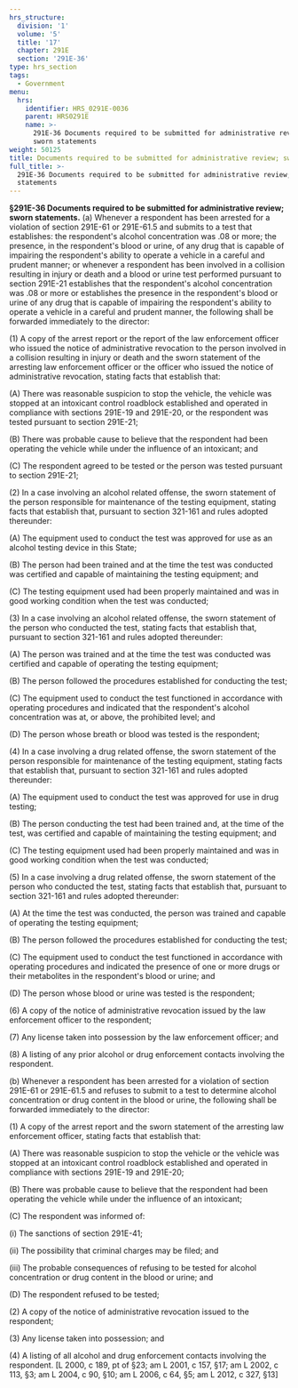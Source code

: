 ```yaml
---
hrs_structure:
  division: '1'
  volume: '5'
  title: '17'
  chapter: 291E
  section: '291E-36'
type: hrs_section
tags:
  - Government
menu:
  hrs:
    identifier: HRS_0291E-0036
    parent: HRS0291E
    name: >-
      291E-36 Documents required to be submitted for administrative review;
      sworn statements
weight: 50125
title: Documents required to be submitted for administrative review; sworn statements
full_title: >-
  291E-36 Documents required to be submitted for administrative review; sworn
  statements
---
```

**§291E-36 Documents required to be submitted for administrative review; sworn statements.** (a) Whenever a respondent has been arrested for a violation of section 291E-61 or 291E-61.5 and submits to a test that establishes: the respondent's alcohol concentration was .08 or more; the presence, in the respondent's blood or urine, of any drug that is capable of impairing the respondent's ability to operate a vehicle in a careful and prudent manner; or whenever a respondent has been involved in a collision resulting in injury or death and a blood or urine test performed pursuant to section 291E-21 establishes that the respondent's alcohol concentration was .08 or more or establishes the presence in the respondent's blood or urine of any drug that is capable of impairing the respondent's ability to operate a vehicle in a careful and prudent manner, the following shall be forwarded immediately to the director:

(1) A copy of the arrest report or the report of the law enforcement officer who issued the notice of administrative revocation to the person involved in a collision resulting in injury or death and the sworn statement of the arresting law enforcement officer or the officer who issued the notice of administrative revocation, stating facts that establish that:

(A) There was reasonable suspicion to stop the vehicle, the vehicle was stopped at an intoxicant control roadblock established and operated in compliance with sections 291E-19 and 291E-20, or the respondent was tested pursuant to section 291E-21;

(B) There was probable cause to believe that the respondent had been operating the vehicle while under the influence of an intoxicant; and

(C) The respondent agreed to be tested or the person was tested pursuant to section 291E-21;

(2) In a case involving an alcohol related offense, the sworn statement of the person responsible for maintenance of the testing equipment, stating facts that establish that, pursuant to section 321-161 and rules adopted thereunder:

(A) The equipment used to conduct the test was approved for use as an alcohol testing device in this State;

(B) The person had been trained and at the time the test was conducted was certified and capable of maintaining the testing equipment; and

(C) The testing equipment used had been properly maintained and was in good working condition when the test was conducted;

(3) In a case involving an alcohol related offense, the sworn statement of the person who conducted the test, stating facts that establish that, pursuant to section 321-161 and rules adopted thereunder:

(A) The person was trained and at the time the test was conducted was certified and capable of operating the testing equipment;

(B) The person followed the procedures established for conducting the test;

(C) The equipment used to conduct the test functioned in accordance with operating procedures and indicated that the respondent's alcohol concentration was at, or above, the prohibited level; and

(D) The person whose breath or blood was tested is the respondent;

(4) In a case involving a drug related offense, the sworn statement of the person responsible for maintenance of the testing equipment, stating facts that establish that, pursuant to section 321-161 and rules adopted thereunder:

(A) The equipment used to conduct the test was approved for use in drug testing;

(B) The person conducting the test had been trained and, at the time of the test, was certified and capable of maintaining the testing equipment; and

(C) The testing equipment used had been properly maintained and was in good working condition when the test was conducted;

(5) In a case involving a drug related offense, the sworn statement of the person who conducted the test, stating facts that establish that, pursuant to section 321-161 and rules adopted thereunder:

(A) At the time the test was conducted, the person was trained and capable of operating the testing equipment;

(B) The person followed the procedures established for conducting the test;

(C) The equipment used to conduct the test functioned in accordance with operating procedures and indicated the presence of one or more drugs or their metabolites in the respondent's blood or urine; and

(D) The person whose blood or urine was tested is the respondent;

(6) A copy of the notice of administrative revocation issued by the law enforcement officer to the respondent;

(7) Any license taken into possession by the law enforcement officer; and

(8) A listing of any prior alcohol or drug enforcement contacts involving the respondent.

(b) Whenever a respondent has been arrested for a violation of section 291E-61 or 291E-61.5 and refuses to submit to a test to determine alcohol concentration or drug content in the blood or urine, the following shall be forwarded immediately to the director:

(1) A copy of the arrest report and the sworn statement of the arresting law enforcement officer, stating facts that establish that:

(A) There was reasonable suspicion to stop the vehicle or the vehicle was stopped at an intoxicant control roadblock established and operated in compliance with sections 291E-19 and 291E-20;

(B) There was probable cause to believe that the respondent had been operating the vehicle while under the influence of an intoxicant;

(C) The respondent was informed of:

(i) The sanctions of section 291E-41;

(ii) The possibility that criminal charges may be filed; and

(iii) The probable consequences of refusing to be tested for alcohol concentration or drug content in the blood or urine; and

(D) The respondent refused to be tested;

(2) A copy of the notice of administrative revocation issued to the respondent;

(3) Any license taken into possession; and

(4) A listing of all alcohol and drug enforcement contacts involving the respondent. [L 2000, c 189, pt of §23; am L 2001, c 157, §17; am L 2002, c 113, §3; am L 2004, c 90, §10; am L 2006, c 64, §5; am L 2012, c 327, §13]